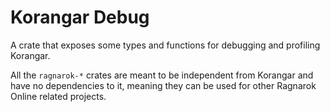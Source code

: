 # Korangar Debug

A crate that exposes some types and functions for debugging and profiling Korangar.

All the `ragnarok-*` crates are meant to be independent from Korangar and have no dependencies to it, meaning they can be used for other Ragnarok Online related projects.
